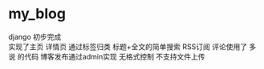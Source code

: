 # my_blog
django
初步完成   
实现了主页 详情页 通过标签归类  标题+全文的简单搜索 RSS订阅
评论使用了 多说 的代码
博客发布通过admin实现 无格式控制 不支持文件上传
